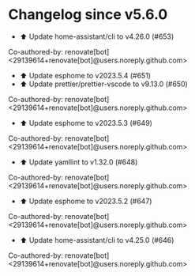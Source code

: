 # Changelog since v5.6.0
- ⬆️ Update home-assistant/cli to v4.26.0 (#653)

Co-authored-by: renovate[bot] <29139614+renovate[bot]@users.noreply.github.com> 
- ⬆️ Update esphome to v2023.5.4 (#651) 
- ⬆️ Update prettier/prettier-vscode to v9.13.0 (#650)

Co-authored-by: renovate[bot] <29139614+renovate[bot]@users.noreply.github.com> 
- ⬆️ Update esphome to v2023.5.3 (#649)

Co-authored-by: renovate[bot] <29139614+renovate[bot]@users.noreply.github.com> 
- ⬆️ Update yamllint to v1.32.0 (#648)

Co-authored-by: renovate[bot] <29139614+renovate[bot]@users.noreply.github.com> 
- ⬆️ Update esphome to v2023.5.2 (#647)

Co-authored-by: renovate[bot] <29139614+renovate[bot]@users.noreply.github.com> 
- ⬆️ Update home-assistant/cli to v4.25.0 (#646)

Co-authored-by: renovate[bot] <29139614+renovate[bot]@users.noreply.github.com> 
